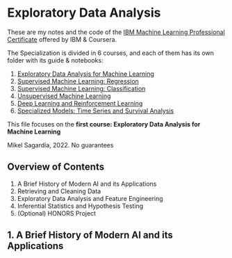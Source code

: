 # Exploratory Data Analysis

These are my notes and the code of the [IBM Machine Learning Professional Certificate](https://www.coursera.org/professional-certificates/ibm-machine-learning) offered by IBM & Coursera.

The Specialization is divided in 6 courses, and each of them has its own folder with its guide & notebooks:

1. [Exploratory Data Analysis for Machine Learning](https://www.coursera.org/learn/ibm-exploratory-data-analysis-for-machine-learning?specialization=ibm-machine-learning)
2. [Supervised Machine Learning: Regression](https://www.coursera.org/learn/supervised-machine-learning-regression?specialization=ibm-machine-learning)
3. [Supervised Machine Learning: Classification](https://www.coursera.org/learn/supervised-machine-learning-classification?specialization=ibm-machine-learning)
4. [Unsupervised Machine Learning](https://www.coursera.org/learn/ibm-unsupervised-machine-learning?specialization=ibm-machine-learning)
5. [Deep Learning and Reinforcement Learning](https://www.coursera.org/learn/deep-learning-reinforcement-learning?specialization=ibm-machine-learning)
6. [Specialized Models: Time Series and Survival Analysis](https://www.coursera.org/learn/time-series-survival-analysis?specialization=ibm-machine-learning)

This file focuses on the **first course: Exploratory Data Analysis for Machine Learning**

Mikel Sagardia, 2022.
No guarantees

## Overview of Contents

1. A Brief History of Modern AI and its Applications
2. Retrieving and Cleaning Data
3. Exploratory Data Analysis and Feature Engineering
4. Inferential Statistics and Hypothesis Testing
5. (Optional) HONORS Project

## 1. A Brief History of Modern AI and its Applications

